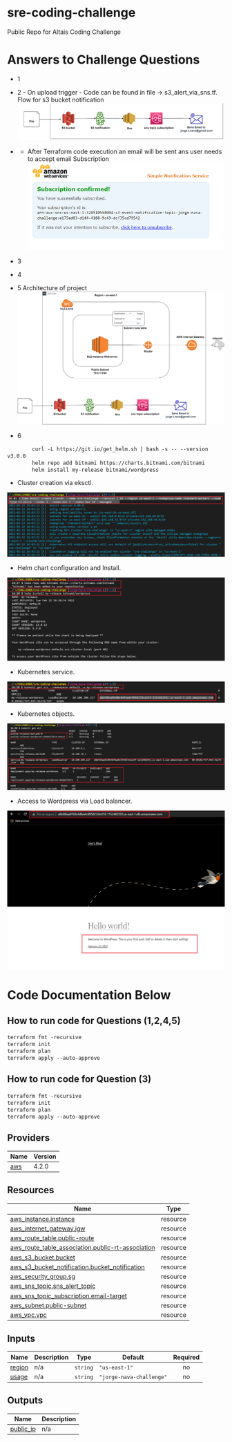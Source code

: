 # sre-coding-challenge
Public Repo for Altais Coding Challenge

# Answers to Challenge Questions
* 1
* 2 - On upload trigger - Code can be found in file ->  s3_alert_via_sns.tf. Flow for s3 bucket notification ![alt text](./images/s3-flow.PNG "sns")
* * After Terraform code execution an email will be sent ans user needs to accept email Subscription ![alt text](./images/sns-subscription.PNG "sns")

* 3
* 4 
* 5 Architecture of project
![alt text](./images/sre-challenge-diagram.drawio.png "architecture")
* 6  
```
        curl -L https://git.io/get_helm.sh | bash -s -- --version v3.0.0
        helm repo add bitnami https://charts.bitnami.com/bitnami
        helm install my-release bitnami/wordpress 
```

 * Cluster creation via eksctl.

![alt text](./images/kubernets-workpress-install-helm.png "")

 * Helm chart configuration  and Install.

![alt text](./images/kubernets-workpress-install-helm1.png "")

 * Kubernetes service.

![alt text](./images/kubernets-workpress-install-helm2.png "")

 * Kubernetes objects.

![alt text](./images/kubernets-workpress-install-helm2.5.png "")

 * Access to Wordpress via Load balancer.

![alt text](./images/kubernets-workpress-install-helm3.png "")

# Code Documentation Below

## How to run code for Questions (1,2,4,5)
```
terraform fmt -recursive
terraform init
terraform plan
terraform apply --auto-approve
```
## How to run code for Question  (3)
```
terraform fmt -recursive
terraform init
terraform plan
terraform apply --auto-approve
```

## Providers

| Name | Version |
|------|---------|
| <a name="provider_aws"></a> [aws](#provider\_aws) | 4.2.0 |



## Resources

| Name | Type |
|------|------|
| [aws_instance.instance](https://registry.terraform.io/providers/hashicorp/aws/latest/docs/resources/instance) | resource |
| [aws_internet_gateway.igw](https://registry.terraform.io/providers/hashicorp/aws/latest/docs/resources/internet_gateway) | resource |
| [aws_route_table.public-route](https://registry.terraform.io/providers/hashicorp/aws/latest/docs/resources/route_table) | resource |
| [aws_route_table_association.public-rt-association](https://registry.terraform.io/providers/hashicorp/aws/latest/docs/resources/route_table_association) | resource |
| [aws_s3_bucket.bucket](https://registry.terraform.io/providers/hashicorp/aws/latest/docs/resources/s3_bucket) | resource |
| [aws_s3_bucket_notification.bucket_notification](https://registry.terraform.io/providers/hashicorp/aws/latest/docs/resources/s3_bucket_notification) | resource |
| [aws_security_group.sg](https://registry.terraform.io/providers/hashicorp/aws/latest/docs/resources/security_group) | resource |
| [aws_sns_topic.sns_alert_topic](https://registry.terraform.io/providers/hashicorp/aws/latest/docs/resources/sns_topic) | resource |
| [aws_sns_topic_subscription.email-target](https://registry.terraform.io/providers/hashicorp/aws/latest/docs/resources/sns_topic_subscription) | resource |
| [aws_subnet.public-subnet](https://registry.terraform.io/providers/hashicorp/aws/latest/docs/resources/subnet) | resource |
| [aws_vpc.vpc](https://registry.terraform.io/providers/hashicorp/aws/latest/docs/resources/vpc) | resource |

## Inputs

| Name | Description | Type | Default | Required |
|------|-------------|------|---------|:--------:|
| <a name="input_region"></a> [region](#input\_region) | n/a | `string` | `"us-east-1"` | no |
| <a name="input_usage"></a> [usage](#input\_usage) | n/a | `string` | `"jorge-nava-challenge"` | no |

## Outputs

| Name | Description |
|------|-------------|
| <a name="output_public_ip"></a> [public\_ip](#output\_public\_ip) | n/a |
